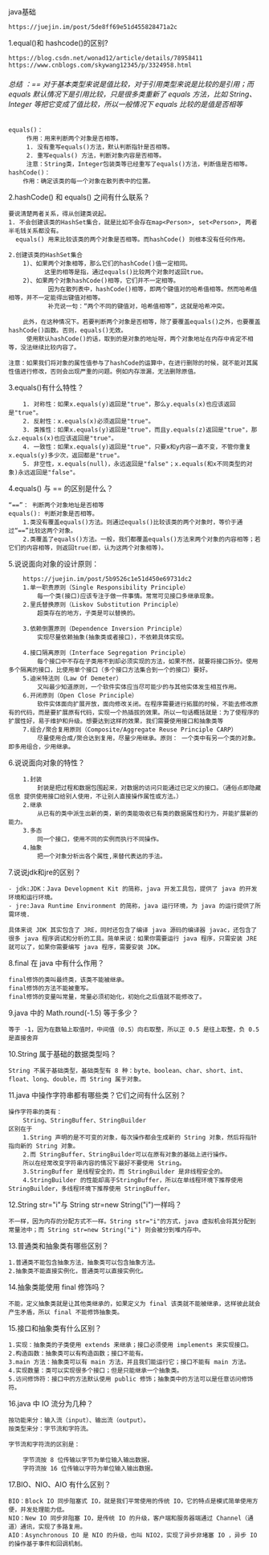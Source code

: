 java基础
    
    https://juejin.im/post/5de8ff69e51d455828471a2c
1.equal()和 hashcode()的区别?

    https://blog.csdn.net/wonad12/article/details/78958411
    https://www.cnblogs.com/skywang12345/p/3324958.html
###### 总结 ：== 对于基本类型来说是值比较，对于引用类型来说是比较的是引用；而 equals 默认情况下是引用比较，只是很多类重新了 equals 方法，比如 String、Integer 等把它变成了值比较，所以一般情况下 equals 比较的是值是否相等

    equals()：
         作用：用来判断两个对象是否相等。
         1. 没有重写equals()方法，默认判断指针是否相等。
         2. 重写equals() 方法，判断对象内容是否相等。
         注意：String类，Integer包装类等已经重写了equals()方法，判断值是否相等。
    hashCode()：
        作用：确定该类的每一个对象在散列表中的位置。

2.hashCode() 和 equals() 之间有什么联系？

    要说清楚两者关系，得从创建类说起。
    1. 不会创建该类的HashSet集合，就是比如不会存在map<Person>, set<Person>, 两者半毛钱关系都没有。
      equals() 用来比较该类的两个对象是否相等。而hashCode() 则根本没有任何作用。

    2.创建该类的HashSet集合
        1)、如果两个对象相等，那么它们的hashCode()值一定相同。
              这里的相等是指，通过equals()比较两个对象时返回true。
        2)、如果两个对象hashCode()相等，它们并不一定相等。
               因为在散列表中，hashCode()相等，即两个键值对的哈希值相等。然而哈希值相等，并不一定能得出键值对相等。
               补充说一句：“两个不同的键值对，哈希值相等”，这就是哈希冲突。

        此外，在这种情况下。若要判断两个对象是否相等，除了要覆盖equals()之外，也要覆盖hashCode()函数。否则，equals()无效。
         使用默认hashCode()的话，取到的是对象的地址呀，两个对象地址在内存中肯定不相等，没法继续比较内容了。

    注意：如果我们将对象的属性值参与了hashCode的运算中，在进行删除的时候，就不能对其属性值进行修改，否则会出现严重的问题。例如内存泄漏，无法删除原值。

3.equals()有什么特性？
        
        1. 对称性：如果x.equals(y)返回是"true"，那么y.equals(x)也应该返回是"true"。
        2. 反射性：x.equals(x)必须返回是"true"。
        3. 类推性：如果x.equals(y)返回是"true"，而且y.equals(z)返回是"true"，那么z.equals(x)也应该返回是"true"。
        4. 一致性：如果x.equals(y)返回是"true"，只要x和y内容一直不变，不管你重复x.equals(y)多少次，返回都是"true"。
        5. 非空性，x.equals(null)，永远返回是"false"；x.equals(和x不同类型的对象)永远返回是"false"。

4.equals() 与 == 的区别是什么？

    “==”： 判断两个对象地址是否相等
    equals(): 判断对象是否相等。
        1.类没有覆盖equals()方法。则通过equals()比较该类的两个对象时，等价于通过“==”比较这两个对象。
        2.类覆盖了equals()方法。一般，我们都覆盖equals()方法来两个对象的内容相等；若它们的内容相等，则返回true(即，认为这两个对象相等)。

5.说说面向对象的设计原则：

        https://juejin.im/post/5b9526c1e51d450e69731dc2
        1.单一职责原则（Single Responsibility Principle）
            每一个类(接口)应该专注于做一件事情。常常可见接口多继承现象。
        2.里氏替换原则（Liskov Substitution Principle）
            超类存在的地方，子类是可以替换的。
    
        3.依赖倒置原则（Dependence Inversion Principle）
            实现尽量依赖抽象(抽象类或者接口)，不依赖具体实现。  
    
        4.接口隔离原则（Interface Segregation Principle）
            每个接口中不存在子类用不到却必须实现的方法，如果不然，就要将接口拆分。使用多个隔离的接口，比使用单个接口（多个接口方法集合到一个的接口）要好。
        5.迪米特法则（Law Of Demeter）
            又叫最少知道原则，一个软件实体应当尽可能少的与其他实体发生相互作用。
        6.开闭原则（Open Close Principle）
            软件实体面向扩展开放，面向修改关闭。在程序需要进行拓展的时候，不能去修改原有的代码，而是要扩展原有代码，实现一个热插拔的效果。所以一句话概括就是：为了使程序的扩展性好，易于维护和升级。想要达到这样的效果，我们需要使用接口和抽象类等 
        7.组合/聚合复用原则（Composite/Aggregate Reuse Principle CARP）
            尽量使用合成/聚合达到复用，尽量少用继承。原则： 一个类中有另一个类的对象。即多用组合，少用继承。

6.说说面向对象的特性？

        1.封装
            封装是把过程和数据包围起来，对数据的访问只能通过已定义的接口。（通俗点即隐藏信息 提供使用接口给别人使用，不让别人直接操作属性或方法。）
        2.继承
            从已有的类中派生出新的类，新的类能吸收已有类的数据属性和行为，并能扩展新的能力。
        3.多态
            同一个接口，使用不同的实例而执行不同操作。
        4.抽象
            把一个对象分析出各个属性,来替代表达的手法。
    
7.说说jdk和jre的区别？

    - jdk:JDK：Java Development Kit 的简称，java 开发工具包，提供了 java 的开发环境和运行环境。
    - jre:Java Runtime Environment 的简称，java 运行环境，为 java 的运行提供了所需环境.
    
    具体来说 JDK 其实包含了 JRE，同时还包含了编译 java 源码的编译器 javac，还包含了很多 java 程序调试和分析的工具。简单来说：如果你需要运行 java 程序，只需安装 JRE 就可以了，如果你需要编写 java 程序，需要安装 JDK。



8.final 在 java 中有什么作用？
    
    final修饰的类叫最终类，该类不能被继承。
    final修饰的方法不能被重写。
    final修饰的变量叫常量，常量必须初始化，初始化之后值就不能修改了。
    
 
9.java 中的 Math.round(-1.5) 等于多少？

    等于 -1，因为在数轴上取值时，中间值（0.5）向右取整，所以正 0.5 是往上取整，负 0.5 是直接舍弃
10.String 属于基础的数据类型吗？

    String 不属于基础类型，基础类型有 8 种：byte、boolean、char、short、int、float、long、double，而 String 属于对象。
11.java 中操作字符串都有哪些类？它们之间有什么区别？
    
    操作字符串的类有：
        String、StringBuffer、StringBuilder
    区别在于 
        1.String 声明的是不可变的对象，每次操作都会生成新的 String 对象，然后将指针指向新的 String 对象。
        2.而 StringBuffer、StringBuilder可以在原有对象的基础上进行操作。
        所以在经常改变字符串内容的情况下最好不要使用 String。
        3.StringBuffer 是线程安全的，而 StringBuilder 是非线程安全的。
        4.StringBuilder 的性能却高于StringBuffer，所以在单线程环境下推荐使用 StringBuilder，多线程环境下推荐使用 StringBuffer。
    
12.String str="i"与 String str=new String("i")一样吗？
    
    不一样，因为内存的分配方式不一样。String str="i"的方式，java 虚拟机会将其分配到常量池中；而 String str=new String("i") 则会被分到堆内存中。
13.普通类和抽象类有哪些区别？
    
    1.普通类不能包含抽象方法，抽象类可以包含抽象方法。
    2.抽象类不能直接实例化，普通类可以直接实例化。

14.抽象类能使用 final 修饰吗？
    
    不能，定义抽象类就是让其他类继承的，如果定义为 final 该类就不能被继承，这样彼此就会产生矛盾，所以 final 不能修饰抽象类。

15.接口和抽象类有什么区别？
    
    1.实现：抽象类的子类使用 extends 来继承；接口必须使用 implements 来实现接口。
    2.构造函数：抽象类可以有构造函数；接口不能有。
    3.main 方法：抽象类可以有 main 方法，并且我们能运行它；接口不能有 main 方法。
    4.实现数量：类可以实现很多个接口；但是只能继承一个抽象类。
    5.访问修饰符：接口中的方法默认使用 public 修饰；抽象类中的方法可以是任意访问修饰符。
    
16.java 中 IO 流分为几种？
    
    按功能来分：输入流（input）、输出流（output）。
    按类型来分：字节流和字符流。

    字节流和字符流的区别是：
    
        字节流按 8 位传输以字节为单位输入输出数据，
        字符流按 16 位传输以字符为单位输入输出数据。
17.BIO、NIO、AIO 有什么区别？

    BIO：Block IO 同步阻塞式 IO，就是我们平常使用的传统 IO，它的特点是模式简单使用方便，并发处理能力低。
    NIO：New IO 同步非阻塞 IO，是传统 IO 的升级，客户端和服务器端通过 Channel（通道）通讯，实现了多路复用。
    AIO：Asynchronous IO 是 NIO 的升级，也叫 NIO2，实现了异步非堵塞 IO ，异步 IO 的操作基于事件和回调机制。

